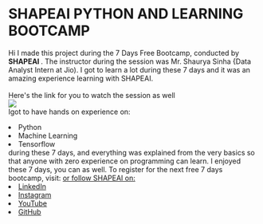# SHAPEAI PYTHON AND LEARNING BOOTCAMP
Hi I made this project during the 7 Days Free Bootcamp, conducted by <b> SHAPEAI
</b>.
The instructor during the session was Mr. Shaurya Sinha {Data Analyst Intern at Jio). I got to
learn a lot during these 7 days and it was an amazing experience learning with SHAPEAI.
<br><br>Here's the link for you to watch the session as well<br>
<a href="http://www.youtube.com/playlist?list=PL7zl8TDRnbulNA-59W7wWgCWE8LEOD6h"> <img src="https://github.com/ShapeAI/PYTHON-AND-DATA-ANALYTICS/blob/main/YOUTUBE%20THUMBNAIL-5.png"> </a>
<br>Igot to have hands on experience on:
<li>Python
<li>Machine Learning  
<li>Tensorflow
<br>during these 7 days, and everything was explained from the very basics so that anyone with zero experience on programming can learn.
I enjoyed these 7 days, you can as well. To register for the next free 7 days bootcamp, visit:
<a href="https://www.shapeai.tech". www.shapeai.tech</a>
or follow SHAPEAI on:
<li><a href=
"https://in.linkedin.com/company/shapeai">LinkedIn</a>
<li><a href=
"https://www.instagram.com/shape.ai/7hl=en">Instagram</a>
<li><a href=
"https://www.youtube.com/channel/UCTUvDLTW9meuDXWcbnISPdA">YouTube</a>
<li><a href=
"https://github.com/shapeai">GitHub</a>
